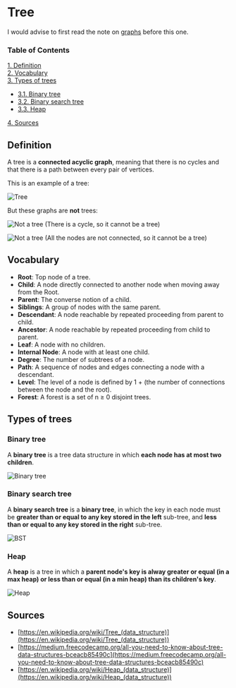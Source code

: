 # Tree

I would advise to first read the note on [graphs](https://github.com/vostertag/study-notes/blob/master/Graph%20Theory/graph.md) before this one.

### Table of Contents

[1. Definition](#definition)  
[2. Vocabulary](#vocabulary)  
[3. Types of trees](#types-of-trees)  
* [3.1. Binary tree](#binary-tree)
* [3.2. Binary search tree](#binary-search-tree)
* [3.3. Heap](#heap)

[4. Sources](#sources)

## Definition

A tree is a **connected acyclic graph**, meaning that there is no cycles and that there is a path between every pair of vertices.

This is an example of a tree:

![Tree](https://www.cpp.edu/~ftang/courses/CS241/notes/images/trees/tree1.bmp)

But these graphs are **not** trees:

![Not a tree](https://upload.wikimedia.org/wikipedia/commons/thumb/a/a3/Directed_graph_with_branching_SVG.svg/76px-Directed_graph_with_branching_SVG.svg.png)
(There is a cycle, so it cannot be a tree)

![Not a tree](https://upload.wikimedia.org/wikipedia/commons/thumb/7/78/Directed_graph%2C_disjoint.svg/99px-Directed_graph%2C_disjoint.svg.png)
(All the nodes are not connected, so it cannot be a tree)

## Vocabulary

* **Root**: Top node of a tree.
* **Child**: A node directly connected to another node when moving away from the Root.
* **Parent**: The converse notion of a child.
* **Siblings**: A group of nodes with the same parent.
* **Descendant**: A node reachable by repeated proceeding from parent to child.
* **Ancestor**: A node reachable by repeated proceeding from child to parent.
* **Leaf**: A node with no children.
* **Internal Node**: A node with at least one child.
* **Degree**: The number of subtrees of a node.
* **Path**: A sequence of nodes and edges connecting a node with a descendant.
* **Level**: The level of a node is defined by 1 + (the number of connections between the node and the root).
* **Forest**: A forest is a set of n ≥ 0 disjoint trees.

## Types of trees

### Binary tree

A **binary tree** is a tree data structure in which **each node has at most two children**.

![Binary tree](https://camo.githubusercontent.com/cf5457b211eb4517666a33c08385f794b62d955f/68747470733a2f2f692e737461636b2e696d6775722e636f6d2f48557566702e706e67)

### Binary search tree

A **binary search tree** is a **binary tree**, in which the key in each node must be **greater than or equal to any key stored in the left** sub-tree, and **less than or equal to any key stored in the right** sub-tree.

![BST](https://upload.wikimedia.org/wikipedia/commons/thumb/d/da/Binary_search_tree.svg/300px-Binary_search_tree.svg.png)

### Heap

A **heap** is a tree in which a **parent node's key is alway greater or equal (in a max heap) or less than or equal (in a min heap) than its children's key**.

![Heap](https://upload.wikimedia.org/wikipedia/commons/thumb/3/38/Max-Heap.svg/240px-Max-Heap.svg.png)

## Sources

* [https://en.wikipedia.org/wiki/Tree_(data_structure)](https://en.wikipedia.org/wiki/Tree_(data_structure))
* [https://medium.freecodecamp.org/all-you-need-to-know-about-tree-data-structures-bceacb85490c](https://medium.freecodecamp.org/all-you-need-to-know-about-tree-data-structures-bceacb85490c)
* [https://en.wikipedia.org/wiki/Heap_(data_structure)](https://en.wikipedia.org/wiki/Heap_(data_structure))
